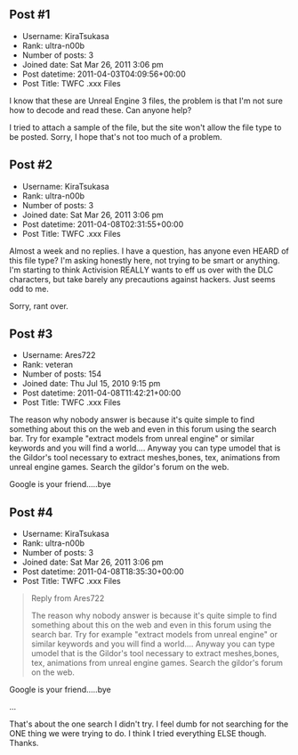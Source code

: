 ## Post #1
- Username: KiraTsukasa
- Rank: ultra-n00b
- Number of posts: 3
- Joined date: Sat Mar 26, 2011 3:06 pm
- Post datetime: 2011-04-03T04:09:56+00:00
- Post Title: TWFC .xxx Files

I know that these are Unreal Engine 3 files, the problem is that I'm not sure how to decode and read these. Can anyone help?

I tried to attach a sample of the file, but the site won't allow the file type to be posted. Sorry, I hope that's not too much of a problem.
## Post #2
- Username: KiraTsukasa
- Rank: ultra-n00b
- Number of posts: 3
- Joined date: Sat Mar 26, 2011 3:06 pm
- Post datetime: 2011-04-08T02:31:55+00:00
- Post Title: TWFC .xxx Files

Almost a week and no replies. I have a question, has anyone even HEARD of this file type? I'm asking honestly here, not trying to be smart or anything. I'm starting to think Activision REALLY wants to eff us over with the DLC characters, but take barely any precautions against hackers. Just seems odd to me.

Sorry, rant over.
## Post #3
- Username: Ares722
- Rank: veteran
- Number of posts: 154
- Joined date: Thu Jul 15, 2010 9:15 pm
- Post datetime: 2011-04-08T11:42:21+00:00
- Post Title: TWFC .xxx Files

The reason why nobody answer is because it's quite simple to find something about this on the web and even in this forum using the search bar.
Try for example "extract models from unreal engine" or similar keywords and you will find a world....
Anyway you can type umodel that is the Gildor's tool necessary to extract meshes,bones, tex, animations from unreal engine games. Search the gildor's forum on the web.

Google is your friend.....bye
## Post #4
- Username: KiraTsukasa
- Rank: ultra-n00b
- Number of posts: 3
- Joined date: Sat Mar 26, 2011 3:06 pm
- Post datetime: 2011-04-08T18:35:30+00:00
- Post Title: TWFC .xxx Files

> Reply from Ares722
>
> The reason why nobody answer is because it's quite simple to find something about this on the web and even in this forum using the search bar.
Try for example "extract models from unreal engine" or similar keywords and you will find a world....
Anyway you can type umodel that is the Gildor's tool necessary to extract meshes,bones, tex, animations from unreal engine games. Search the gildor's forum on the web.

Google is your friend.....bye

...

That's about the one search I didn't try. I feel dumb for not searching for the ONE thing we were trying to do. I think I tried everything ELSE though. Thanks.
